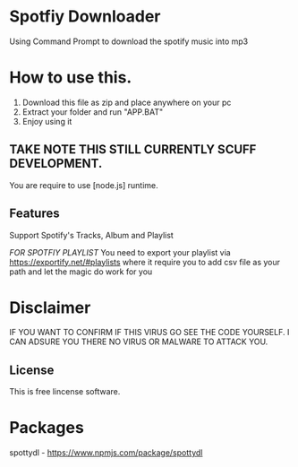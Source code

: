 # Spotfiy Downloader
Using Command Prompt to download the spotify music into mp3

# How to use this.
1) Download this file as zip and place anywhere on your pc
2) Extract your folder and run "APP.BAT"
3) Enjoy using it


## TAKE NOTE THIS STILL CURRENTLY SCUFF DEVELOPMENT.
You are require to use [node.js] runtime. 

## Features
Support Spotify's Tracks, Album and Playlist


*FOR SPOTFIY PLAYLIST*
You need to export your playlist via https://exportify.net/#playlists where it require you to add csv file as your path
and let the magic do work for you

# Disclaimer
IF YOU WANT TO CONFIRM IF THIS VIRUS GO SEE THE CODE YOURSELF. I CAN ADSURE YOU THERE NO VIRUS OR MALWARE TO ATTACK YOU.

## License
This is free lincense software.

# Packages
spottydl - https://www.npmjs.com/package/spottydl
